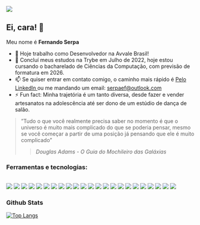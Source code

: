 <a href="https://linkedin.com/in/serpaef"><img src="https://img.shields.io/badge/LinkedIn-0077B5?style=for-the-badge&logo=linkedin&logoColor=white" /></a>
## Ei, cara! 👋

Meu nome é **Fernando Serpa**

- 🔭 Hoje trabalho como Desenvolvedor na Avvale Brasil!
- 🌱 Concluí meus estudos na Trybe em Julho de 2022, hoje estou cursando o bacharelado de Ciências da Computação, com previsão de formatura em 2026.
- 📫 Se quiser entrar em contato comigo, o caminho mais rápido é <a href="https://linkedin.com/in/serpaef"> Pelo LinkedIn </a> ou me mandando um email: serpaef@outlook.com
- ⚡ Fun fact: Minha trajetória é um tanto diversa, desde fazer e vender artesanatos na adolescência até ser dono de um estúdio de dança de salão.

> ”Tudo o que você realmente precisa saber no momento é que o universo é muito mais complicado do que se poderia pensar, mesmo se você começar a partir de uma posição já pensando que ele é muito complicado”
>> *Douglas Adams - O Guia do Mochileiro das Galáxias*

### Ferramentas e tecnologias:
<div style="display: inline_bloc"><br>
  <img src="https://img.shields.io/badge/HTML5-E34F26?style=for-the-badge&logo=html5&logoColor=white" />
  <img src="https://img.shields.io/badge/CSS3-1572B6?style=for-the-badge&logo=css3&logoColor=white" />
  <img src="https://img.shields.io/badge/JavaScript-323330?style=for-the-badge&logo=javascript&logoColor=F7DF1E" />
  <img src="https://img.shields.io/badge/json-5E5C5C?style=for-the-badge&logo=json&logoColor=white" />
  <img src="https://img.shields.io/badge/TypeScript-007ACC?style=for-the-badge&logo=typescript&logoColor=white" />
  <img src="https://img.shields.io/badge/Express.js-000000?style=for-the-badge&logo=express&logoColor=white" />
  <img src="https://img.shields.io/badge/Sequelize-52B0E7?style=for-the-badge&logo=Sequelize&logoColor=white" />
  <img src="https://img.shields.io/badge/MongoDB-4EA94B?style=for-the-badge&logo=mongodb&logoColor=white" />
  <img src="https://img.shields.io/badge/MySQL-005C84?style=for-the-badge&logo=mysql&logoColor=white" />
  <img src="https://img.shields.io/badge/Node.js-339933?style=for-the-badge&logo=nodedotjs&logoColor=white" />
  <img src="https://img.shields.io/badge/JWT-000000?style=for-the-badge&logo=JSON%20web%20tokens&logoColor=white" />
  <img src="https://img.shields.io/badge/Mocha-8D6748?style=for-the-badge&logo=Mocha&logoColor=white" />
  <img src="https://img.shields.io/badge/chai-A30701?style=for-the-badge&logo=chai&logoColor=white" />
  <img src="https://img.shields.io/badge/Jest-C21325?style=for-the-badge&logo=jest&logoColor=white" />
  <img src="https://img.shields.io/badge/Docker-2CA5E0?style=for-the-badge&logo=docker&logoColor=white" />
  <img src="https://img.shields.io/badge/Heroku-430098?style=for-the-badge&logo=heroku&logoColor=white" />
  <img src="https://img.shields.io/badge/React-20232A?style=for-the-badge&logo=react&logoColor=61DAFB" />
  <img src="https://img.shields.io/badge/React_Router-CA4245?style=for-the-badge&logo=react-router&logoColor=white" />
  <img src="https://img.shields.io/badge/Insomnia-5849be?style=for-the-badge&logo=Insomnia&logoColor=white" />
  <img src="https://img.shields.io/badge/Redux-593D88?style=for-the-badge&logo=redux&logoColor=white" />
  <img src="https://img.shields.io/badge/Material%20UI-007FFF?style=for-the-badge&logo=mui&logoColor=white" />
  <img src="https://img.shields.io/badge/GIT-E44C30?style=for-the-badge&logo=git&logoColor=white" />
  <img src="https://img.shields.io/badge/Python-FFD43B?style=for-the-badge&logo=python&logoColor=blue" />
</div>

### Github Stats

<!--[![serpaef's GitHub stats](https://github-readme-stats.vercel.app/api?username=serpaef&count_private=true&show_icons=true)](https://github.com/anuraghazra/github-readme-stats)--> 
[![Top Langs](https://github-readme-stats.vercel.app/api/top-langs/?username=serpaef)](https://github.com/anuraghazra/github-readme-stats) 

<!--
**serpaef/serpaef** is a ✨ _special_ ✨ repository because its `README.md` (this file) appears on your GitHub profile.

Github stats is down. As soon as it returns, I'll show it again ^^. -->
<!--
Here are some ideas to get you started:

- 🔭 I’m currently working on ...
- 🌱 I’m currently learning ...
- 👯 I’m looking to collaborate on ...
- 🤔 I’m looking for help with ...
- 💬 Ask me about ...
- 📫 How to reach me: ...
- 😄 Pronouns: ...
- ⚡ Fun fact: ...
-->
